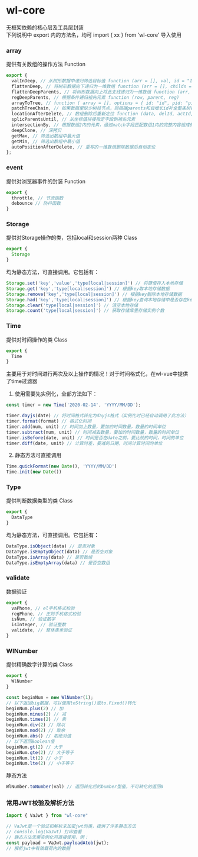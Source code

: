 # wl-core

无框架依赖的核心层及工具层封装    
下列说明中 export 内的方法名，均可 import { xx } from 'wl-core' 导入使用

### array
提供有关数组的操作方法 Function
```js
export {
  valInDeep, // 从树形数据中递归筛选目标值 function (arr = [], val, id = "Id", childs = "Children")
  flattenDeep, // 将树形数据向下递归为一维数组 function (arr = [], childs = "Children") 
  flattenDeepParents, // 将树形数据向上将此支线递归为一维数组 function (arr, parent)
  regDeepParents, // 根据条件递归祖先元素 function (row, parent, reg)
  arrayToTree, // function ( array = [], options = { id: "id", pid: "pid", children: "children" })
  patchTreeChain, // 如果数据里缺少树枝节点，则根据parents和自增长id补全整条树链，输出数据调用上部arrToTree函数组装成完整的树 function patchTreeChain( data, sourceData, options = { Id: "Id", ParentId: "ParentId", Parents: "Parents", IdentityId: "IdentityId", root: "00000000-0000-0000-0000-000000000000" } )
  locationAfterDelete, // 数组删除后重新定位 function (data, delId, actId, useTree = false)
  splicParentsUntil, // 从坐标值拼接指定字段到祖先元素
  intersectionBy, // 根据数组2内的元素，通过match字段匹配数组1内的完整内容组成的数据
  deepClone, // 深拷贝
  getMax, // 筛选出数组中最大值
  getMin, // 筛选出数组中最小值
  autoPositionAfterDelete, // 重写的一维数组删除数据后自动定位
};
```

### event
提供对浏览器事件的封装 Function
```js
export {
  throttle, // 节流函数
  debounce // 防抖函数
}
```

### Storage
提供对Storage操作的类，包括local和session两种 Class
```js
export {
  Storage
}
```
均为静态方法，可直接调用。它包括有：
```js
Storage.set('key','value','type[local|session]') // 将键值存入本地存储
Storage.get('key','type[local|session]') // 根据key取本地存储数据
Storage.remove('key','type[local|session]') // 根据key删除本地存储数据
Storage.had('key','type[local|session]') // 根据key查询本地存储中是否存在key的实例
Storage.clear('type[local|session]') // 清空本地存储
Storage.count('type[local|session]') // 获取存储库里存储实例个数
```

### Time
提供对时间操作的类 Class
```js
export {
  Time
}
```
主要用于对时间进行两次及以上操作的情况！对于时间格式化，在wl-vue中提供了time过滤器
1. 使用需要先实例化，全部方法如下：
```js
const timer = new Time('2020-02-14', 'YYYY/MM/DD');

timer.dayjs(date) // 将时间格式转化为dayjs格式（实例化时已经自动调用了此方法）
timer.format(format) // 格式化时间
timer.add(num, unit) // 时间加上数量，要加的时间数量，数量的时间单位
timer.subtract(num, unit) // 时间减去数量，要加的时间数量，数量的时间单位
timer.isBefore(date, unit) // 时间是否在date之前，要比较的时间，时间的单位
timer.diff(date, unit) // 计算时差，要减的日期，时间计算时间的单位
```
2. 静态方法可直接调用
```js
Time.quickFormat(new Date(), 'YYYY/MM/DD')
Time.init(new Date())
```

### Type
提供判断数据类型的类 Class
```js
export {
  DataType
}
```
均为静态方法，可直接调用。它包括有：
```js
DataType.isObject(data) // 是否对象
DataType.isEmptyObject(data) // 是否空对象
DataType.isArray(data) // 是否数组
DataType.isEmptyArray(data) // 是否空数组
```

### validate
数据验证
```js
export {
  vaPhone, // el手机格式校验
  regPhone, // 正则手机格式校验
  isNum, // 验证数字
  isInteger, // 验证整数
  validate, // 整体表单验证
}
```
### WlNumber
提供精确数字计算的类 Class
```js
export {
  WlNumber
}
```

```js
const beginNum = new WlNumber(1);
// 以下返回big数据，可以使用toString()或to.Fixed()转化
beginNum.plus(2) // 加
beginNum.minus(2) // 减
beginNum.times(2) // 乘
beginNum.div(2) // 除以
beginNum.mod(2) // 取余
beginNum.abs() // 取绝对值
// 以下返回Boolean值
beginNum.gt(2) // 大于
beginNum.gte(2) // 大于等于
beginNum.lt(2) // 小于
beginNum.lte(2) // 小于等于
```
静态方法
```js
WlNumber.toNumber(val) // 返回转化后的bumber型值，不可转化的返回0
```

### 常用JWT校验及解析方法
```js
import { VaJwt } from "wl-core"

// VaJwt是一个验证和解析未加密jwt的类，提供了许多静态方法
// console.log(VaJwt) 打印查看
// 静态方法无需实例化可直接使用，例：
const payload = VaJwt.payloadAtob(jwt);
// 解析jwt中有效载荷内的数据
```